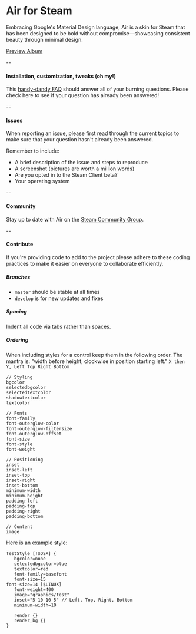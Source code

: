 # Air for Steam

Embracing Google's Material Design language, Air is a skin for Steam that has been designed to be bold without compromise—showcasing consistent beauty through minimal design.

[Preview Album](http://imgur.com/a/xW7uG)

--

#### Installation, customization, tweaks (oh my!)

This [handy-dandy FAQ](https://github.com/Elundris/Air-for-Steam/wiki) should answer all of your burning questions. Please check here to see if your question has already been answered!

--

#### Issues

When reporting an [issue](https://github.com/Elundris/Air-for-Steam/issues), please first read through the current topics to make sure that your question hasn't already been answered.

Remember to include:
* A brief description of the issue and steps to reproduce
* A screenshot (pictures are worth a million words)
* Are you opted in to the Steam Client beta?
* Your operating system

--

#### Community

Stay up to date with Air on the [Steam Community Group](http://steamcommunity.com/groups/airforsteam).

--

#### Contribute

If you're providing code to add to the project please adhere to these coding practices to make it easier on everyone to collaborate efficiently.

##### Branches

* `master` should be stable at all times
* `develop` is for new updates and fixes

##### Spacing

Indent all code via tabs rather than spaces.

##### Ordering

When including styles for a control keep them in the following order. The mantra is: "width before height, clockwise in position starting left." `X then Y, Left Top Right Bottom`
```
// Styling
bgcolor
selectedbgcolor
selectedtextcolor
shadowtextcolor
textcolor

// Fonts
font-family
font-outerglow-color
font-outerglow-filtersize
font-outerglow-offset
font-size
font-style
font-weight

// Positioning
inset
inset-left
inset-top
inset-right
inset-bottom
minimum-width
minimum-height
padding-left
padding-top
padding-right
padding-bottom

// Content
image
```
Here is an example style:
```
TestStyle [!$OSX] {
   bgcolor=none
   selectedbgcolor=blue
   textcolor=red
   font-family=basefont
   font-size=15
font-size=14 [$LINUX]
   font-weight=400
   image="graphics/test"
   inset="5 10 10 5" // Left, Top, Right, Bottom
   minimum-width=10
   
   render {}   
   render_bg {}
}
```

